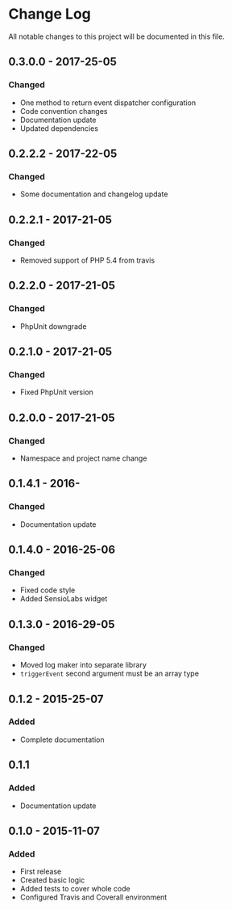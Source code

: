 # Change Log
All notable changes to this project will be documented in this file.

## 0.3.0.0 - 2017-25-05
### Changed
* One method to return event dispatcher configuration
* Code convention changes
* Documentation update
* Updated dependencies

## 0.2.2.2 - 2017-22-05
### Changed
* Some documentation and changelog update

## 0.2.2.1 - 2017-21-05
### Changed
* Removed support of PHP 5.4 from travis

## 0.2.2.0 - 2017-21-05
### Changed
* PhpUnit downgrade

## 0.2.1.0 - 2017-21-05
### Changed
* Fixed PhpUnit version

## 0.2.0.0 - 2017-21-05
### Changed
* Namespace and project name change

## 0.1.4.1 - 2016-
### Changed
* Documentation update

## 0.1.4.0 - 2016-25-06
### Changed
* Fixed code style
* Added SensioLabs widget

## 0.1.3.0 - 2016-29-05
### Changed
* Moved log maker into separate library
* `triggerEvent` second argument must be an array type

## 0.1.2 - 2015-25-07
### Added
* Complete documentation

## 0.1.1
### Added
* Documentation update

## 0.1.0 - 2015-11-07
### Added
* First release
* Created basic logic
* Added tests to cover whole code
* Configured Travis and Coverall environment
